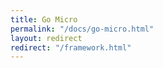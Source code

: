 ```yaml
---
title: Go Micro
permalink: "/docs/go-micro.html"
layout: redirect
redirect: "/framework.html"
---
```

